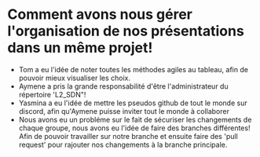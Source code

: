 # Comment avons nous gérer l'organisation de nos présentations dans un même projet!

- Tom a eu l'idée de noter toutes les méthodes agiles au tableau, afin de pouvoir mieux visualiser les choix.
- Aymene a pris la grande responsabilité d'être l'administrateur du répertoire 'L2_SDN"!
- Yasmina a eu l'idée de mettre les pseudos github de tout le monde sur discord, afin qu'Aymene puisse inviter tout le monde à collaborer
- Nous avons eu un probléme sur le fait de sécuriser les changements de chaque groupe, nous avons eu l'idée de faire des branches différentes! Afin de pouvoir travailler sur notre branche et ensuite faire des 'pull request' pour rajouter nos changements à la branche principale. 


